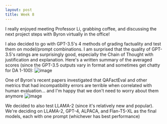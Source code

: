 ```yaml
---
layout: post
title: Week 8
---
```

I really enjoyed meeting Professor Li, grabbing coffee, and discussing the next project steps with Byron virtually in the office!

I also decided to go with GPT-3.5's 4 methods of grading factuality and test them on model/prompt combinations. I am surprised that the quality of GPT-3.5's ratings are surprisingly good, especially the Chain of Thought with justification and explanation. Here's a written summary of the averaged scores (since the GPT-3.5 outputs vary in format and sometimes get chatty for DA 1-100):
![image](https://github.com/lilywchen/lilywchendreu.github.io/assets/48391794/706cd0f7-adfd-4ff4-9b7d-731364e21939)

One of Byron's recent papers investigated that QAFactEval and other metrics that had incompatibility errors are terrible when correlated with human evaluation... and I'm happy that we don't need to worry about them anymore
![image](https://github.com/lilywchen/lilywchendreu.github.io/assets/48391794/8ea236f1-8405-48eb-b457-0f63a33752f6)

We decided to also test LLAMA-2 (since it's relatively new and popular). We're deciding on LLAMA-2, GPT-4, ALPACA, and Flan-T5-XL as the final models, each with one prompt (whichever has best performance)
